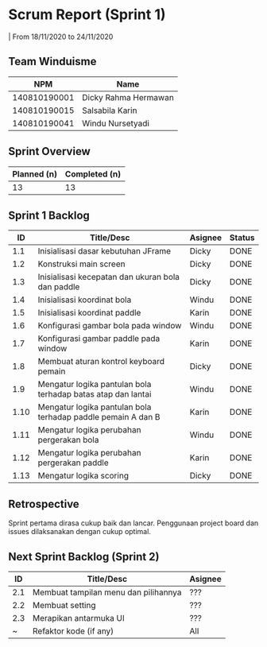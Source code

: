 # Scrum Report (Sprint 1)
| From 18/11/2020 to 24/11/2020

## Team Winduisme
| NPM           | Name        |
| ------------- |-------------|
| 140810190001  | Dicky Rahma Hermawan    |
| 140810190015  | Salsabila Karin    |
| 140810190041  | Windu Nursetyadi |

## Sprint Overview
| Planned (n)   | Completed (n) |
| ------------- |-------------- |
| 13             | 13             |

## Sprint 1 Backlog

| ID  | Title/Desc | Asignee | Status |
| --- | ---------- | ------- | ------ |
| 1.1 | Inisialisasi dasar kebutuhan JFrame | Dicky | DONE |
| 1.2 | Konstruksi main screen | Dicky | DONE |
| 1.3 | Inisialisasi kecepatan dan ukuran bola dan paddle | Dicky | DONE | 
| 1.4 | Inisialisasi koordinat bola | Windu | DONE | 
| 1.5 | Inisialisasi koordinat paddle | Karin | DONE | 
| 1.6 | Konfigurasi gambar bola pada window | Windu | DONE | 
| 1.7 | Konfigurasi gambar paddle pada window | Karin | DONE | 
| 1.8 | Membuat aturan kontrol keyboard pemain | Dicky | DONE | 
| 1.9 | Mengatur logika pantulan bola terhadap batas atap dan lantai | Windu | DONE | 
| 1.10 | Mengatur logika pantulan bola terhadap paddle pemain A dan B | Karin | DONE | 
| 1.11 | Mengatur logika perubahan pergerakan bola | Windu | DONE | 
| 1.12 | Mengatur logika perubahan pergerakan paddle | Karin | DONE |
| 1.13 | Mengatur logika scoring | Dicky | DONE |
## Retrospective 

Sprint pertama dirasa cukup baik dan lancar. Penggunaan project board dan issues dilaksanakan dengan cukup optimal.

## Next Sprint Backlog (Sprint 2)
| ID  | Title/Desc | Asignee | 
| --- | ---------- | ------- | 
| 2.1 | Membuat tampilan menu dan pilihannya | ??? | 
| 2.2 | Membuat setting | ??? | 
| 2.3 | Merapikan antarmuka UI | ??? | 
| ~ | Refaktor kode (if any) | All |
